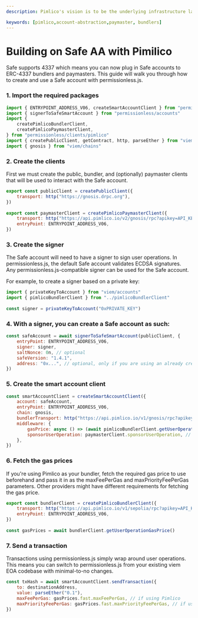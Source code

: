 ```yaml
---
description: Pimlico's vision is to be the underlying infrastructure layer that will power Ethereum's transition to smart contract wallets through mass ERC-4337 adoption.

keywords: [pimlico,account-abstraction,paymaster, bundlers]
---
```


# Building on Safe AA with Pimilico

Safe supports 4337 which means you can now plug in Safe accounts to ERC-4337 bundlers and paymasters. This guide will walk you through how to create and use a Safe account with permissionless.js.

### 1. Import the required packages

```jsx
import { ENTRYPOINT_ADDRESS_V06, createSmartAccountClient } from "permissionless"
import { signerToSafeSmartAccount } from "permissionless/accounts"
import {
	createPimlicoBundlerClient,
	createPimlicoPaymasterClient,
} from "permissionless/clients/pimlico"
import { createPublicClient, getContract, http, parseEther } from "viem"
import { gnosis } from "viem/chains"
```

### 2. Create the clients
First we must create the public, bundler, and (optionally) paymaster clients that will be used to interact with the Safe account.

```jsx
export const publicClient = createPublicClient({
	transport: http("https://gnosis.drpc.org"),
})
 
export const paymasterClient = createPimlicoPaymasterClient({
	transport: http("https://api.pimlico.io/v2/gnosis/rpc?apikey=API_KEY"),
	entryPoint: ENTRYPOINT_ADDRESS_V06,
})
```

### 3. Create the signer

The Safe account will need to have a signer to sign user operations. In permissionless.js, the default Safe account validates ECDSA signatures. Any permissionless.js-compatible signer can be used for the Safe account.

For example, to create a signer based on a private key:

```jsx
import { privateKeyToAccount } from "viem/accounts"
import { pimlicoBundlerClient } from "../pimlicoBundlerClient"
 
const signer = privateKeyToAccount("0xPRIVATE_KEY")
```

### 4. With a signer, you can create a Safe account as such:
```jsx
const safeAccount = await signerToSafeSmartAccount(publicClient, {
	entryPoint: ENTRYPOINT_ADDRESS_V06,
	signer: signer,
	saltNonce: 0n, // optional
	safeVersion: "1.4.1",
	address: "0x...", // optional, only if you are using an already created account
})
```
### 5. Create the smart account client

```jsx
const smartAccountClient = createSmartAccountClient({
	account: safeAccount,
	entryPoint: ENTRYPOINT_ADDRESS_V06,
	chain: gnosis,
	bundlerTransport: http("https://api.pimlico.io/v1/gnosis/rpc?apikey=API_KEY"),
	middleware: {
		gasPrice: async () => (await pimlicoBundlerClient.getUserOperationGasPrice()).fast, // use pimlico bundler to get gas prices
		sponsorUserOperation: paymasterClient.sponsorUserOperation, // optional
	},
})
```

### 6. Fetch the gas prices

If you're using Pimlico as your bundler, fetch the required gas price to use beforehand and pass it in as the maxFeePerGas and maxPriorityFeePerGas parameters. Other providers might have different requirements for fetching the gas price.

```jsx
export const bundlerClient = createPimlicoBundlerClient({
	transport: http("https://api.pimlico.io/v1/sepolia/rpc?apikey=API_KEY"),
	entryPoint: ENTRYPOINT_ADDRESS_V06,
})
 
const gasPrices = await bundlerClient.getUserOperationGasPrice()
```


### 7. Send a transaction
Transactions using permissionless.js simply wrap around user operations. This means you can switch to permissionless.js from your existing viem EOA codebase with minimal-to-no changes.

```jsx
const txHash = await smartAccountClient.sendTransaction({
	to: destinationAddress,
	value: parseEther("0.1"),
	maxFeePerGas: gasPrices.fast.maxFeePerGas, // if using Pimlico
	maxPriorityFeePerGas: gasPrices.fast.maxPriorityFeePerGas, // if using Pimlico
})
```
